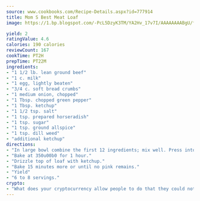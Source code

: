 ```yaml
---
source: www.cookbooks.com/Recipe-Details.aspx?id=777914
title: Mom S Best Meat Loaf
image: https://1.bp.blogspot.com/-PcL5DzyK3TM/YA2Hv_17v7I/AAAAAAAABgU/fyHeesSth_IZW9mL5lk6GxJO8cW8ksrGACLcBGAsYHQ/s320/12.png

yield: 2
ratingValue: 4.6
calories: 190 calories
reviewCount: 167
cookTime: PT2H
prepTime: PT22M
ingredients:
- "1 1/2 lb. lean ground beef"
- "1 c. milk"
- "1 egg, lightly beaten"
- "3/4 c. soft bread crumbs"
- "1 medium onion, chopped"
- "1 Tbsp. chopped green pepper"
- "1 Tbsp. ketchup"
- "1 1/2 tsp. salt"
- "1 tsp. prepared horseradish"
- "1 tsp. sugar"
- "1 tsp. ground allspice"
- "1 tsp. dill weed"
- "additional ketchup"
directions:
- "In large bowl combine the first 12 ingredients; mix well. Press into an ungreased 8 1/2 x 4 1/2 x 2 1/2-inch loaf pan."
- "Bake at 350u00b0 for 1 hour."
- "Drizzle top of loaf with ketchup."
- "Bake 15 minutes more or until no pink remains."
- "Yield"
- "6 to 8 servings."
crypto:
- "What does your cryptocurrency allow people to do that they could not do otherwise, and how does it help them do existing tasks more quickly or cheaply?"
---
```

